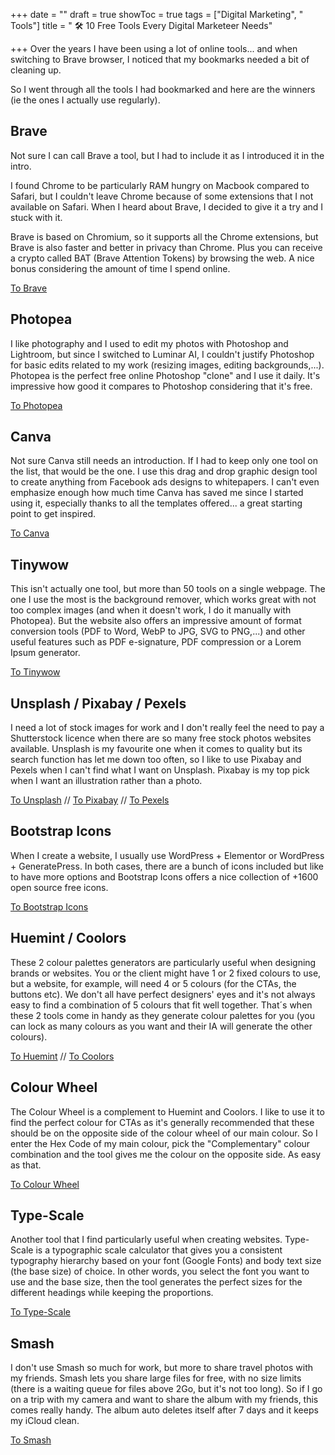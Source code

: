 +++
date = ""
draft = true
showToc = true
tags = ["Digital Marketing", " Tools"]
title = " 🛠️ 10 Free Tools Every Digital Marketeer Needs"

+++
Over the years I have been using a lot of online tools... and when switching to Brave browser, I noticed that my bookmarks needed a bit of cleaning up.

So I went through all the tools I had bookmarked and here are the winners (ie the ones I actually use regularly).

## Brave

Not sure I can call Brave a tool, but I had to include it as I introduced it in the intro.

I found Chrome to be particularly RAM hungry on Macbook compared to Safari, but I couldn't leave Chrome because of some extensions that I not available on Safari. When I heard about Brave, I decided to give it a try and I stuck with it.

Brave is based on Chromium, so it supports all the Chrome extensions, but Brave is also faster and better in privacy than Chrome. Plus you can receive a crypto called BAT (Brave Attention Tokens) by browsing the web. A nice bonus considering the amount of time I spend online.

[To Brave](https://brave.com/ "Brave")

## Photopea

I like photography and I used to edit my photos with Photoshop and Lightroom, but since I switched to Luminar AI, I couldn't justify Photoshop for basic edits related to my work (resizing images, editing backgrounds,...). Photopea is the perfect free online Photoshop "clone" and I use it daily. It's impressive how good it compares to Photoshop considering that it's free.

[To Photopea](https://www.photopea.com/ "Photopea")

## Canva

Not sure Canva still needs an introduction. If I had to keep only one tool on the list, that would be the one. I use this drag and drop graphic design tool to create anything from Facebook ads designs to whitepapers. I can't even emphasize enough how much time Canva has saved me since I started using it, especially thanks to all the templates offered... a great starting point to get inspired.

[To Canva](https://www.canva.com/ "Canva")

## Tinywow

This isn't actually one tool, but more than 50 tools on a single webpage. The one I use the most is the background remover, which works great with not too complex images (and when it doesn't work, I do it manually with Photopea). But the website also offers an impressive amount of format conversion tools (PDF to Word, WebP to JPG, SVG to PNG,...) and other useful features such as PDF e-signature, PDF compression or a Lorem Ipsum generator.

[To Tinywow](https://tinywow.com/ "Tinywow")

## Unsplash / Pixabay / Pexels

I need a lot of stock images for work and I don't really feel the need to pay a Shutterstock licence when there are so many free stock photos websites available. Unsplash is my favourite one when it comes to quality but its search function has let me down too often, so I like to use Pixabay and Pexels when I can't find what I want on Unsplash. Pixabay is my top pick when I want an illustration rather than a photo.

[To Unsplash](https://unsplash.com/ "Unsplash") //  [To Pixabay](https://pixabay.com/ "Pixabay") // [To Pexels](https://pexels.com/ "Pexels")

## Bootstrap Icons

When I create a website, I usually use WordPress + Elementor or WordPress + GeneratePress. In both cases, there are a bunch of icons included but like to have more options and Bootstrap Icons offers a nice collection of +1600 open source free icons.

[To Bootstrap Icons](https://icons.getbootstrap.com/ "Bootstrap Icons")

## Huemint / Coolors

These 2 colour palettes generators are particularly useful when designing brands or websites. You or the client might have 1 or 2 fixed colours to use, but a website, for example, will need 4 or 5 colours (for the CTAs, the buttons etc). We don't all have perfect designers' eyes and it's not always easy to find a combination of 5 colours that fit well together. That´s when these 2 tools come in handy as they generate colour palettes for you (you can lock as many colours as you want and their IA will generate the other colours).

[To Huemint](https://huemint.com/ "Huemint") // [To Coolors](https://coolors.co/ "Coolors")

## Colour Wheel

The Colour Wheel is a complement to Huemint and Coolors. I like to use it to find the perfect colour for CTAs as it's generally recommended that these should be on the opposite side of the colour wheel of our main colour. So I enter the Hex Code of my main colour, pick the "Complementary" colour combination and the tool gives me the colour on the opposite side. As easy as that.

[To Colour Wheel](https://www.canva.com/colors/color-wheel/ "Colour Wheel")

## Type-Scale

Another tool that I find particularly useful when creating websites. Type-Scale is a typographic scale calculator that gives you a consistent typography hierarchy based on your font (Google Fonts) and body text size (the base size) of choice. In other words, you select the font you want to use and the base size, then the tool generates the perfect sizes for the different headings while keeping the proportions.

[To Type-Scale](https://type-scale.com/ "Type-Scale")

## Smash

I don't use Smash so much for work, but more to share travel photos with my friends. Smash lets you share large files for free, with no size limits (there is a waiting queue for files above 2Go, but it's not too long). So if I go on a trip with my camera and want to share the album with my friends, this comes really handy. The album auto deletes itself after 7 days and it keeps my iCloud clean.

[To Smash](https://fromsmash.com/ "Smash")